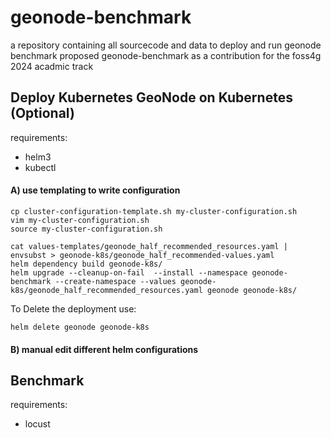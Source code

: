 # geonode-benchmark
a repository containing all sourcecode and data to deploy and run geonode benchmark proposed geonode-benchmark as a contribution for the foss4g 2024 acadmic track

## Deploy Kubernetes GeoNode on Kubernetes (Optional)

requirements:
- helm3
- kubectl

#### A) use templating to write configuration
```
cp cluster-configuration-template.sh my-cluster-configuration.sh
vim my-cluster-configuration.sh
source my-cluster-configuration.sh

cat values-templates/geonode_half_recommended_resources.yaml | envsubst > geonode-k8s/geonode_half_recommended-values.yaml
helm dependency build geonode-k8s/
helm upgrade --cleanup-on-fail  --install --namespace geonode-benchmark --create-namespace --values geonode-k8s/geonode_half_recommended_resources.yaml geonode geonode-k8s/
```


To Delete the deployment use:
```
helm delete geonode geonode-k8s
```

#### B) manual edit different helm configurations


## Benchmark

requirements:
- locust

